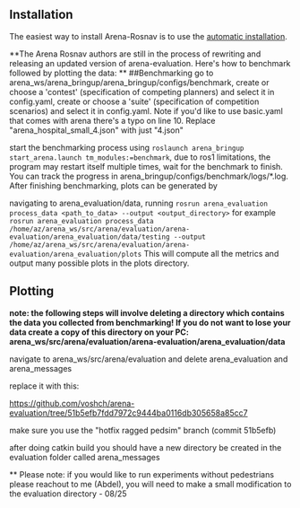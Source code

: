 ## Installation

The easiest way to install Arena-Rosnav is to use the [automatic installation](https://docs.arena-rosnav.org/en/latest/user_guides/installation/).


**The Arena Rosnav authors are still in the process of rewriting and releasing an updated version of arena-evaluation. Here's how to benchmark followed by plotting the data: 
**
##Benchmarking 
go to arena_ws/arena_bringup/arena_bringup/configs/benchmark,
create or choose a 'contest' (specification of competing planners) and select it in config.yaml,
create or choose a 'suite' (specification of competition scenarios) and select it in config.yaml. Note if you'd like to use basic.yaml that comes with arena there's a typo on line 10. Replace "arena_hospital_small_4.json" with just "4.json" 

start the benchmarking process using `roslaunch arena_bringup start_arena.launch tm_modules:=benchmark`,
due to ros1 limitations, the program may restart itself multiple times,
wait for the benchmark to finish. You can track the progress in arena_bringup/configs/benchmark/logs/*.log.
After finishing benchmarking, plots can be generated by

navigating to arena_evaluation/data,
running `rosrun arena_evaluation process_data <path_to_data> --output <output_directory>` 
for example `rosrun arena_evaluation process_data /home/az/arena_ws/src/arena/evaluation/arena-evaluation/arena_evaluation/data/testing --output /home/az/arena_ws/src/arena/evaluation/arena-evaluation/arena_evaluation/plots`
This will compute all the metrics and output many possible plots in the plots directory.

## Plotting 
**note: the following steps will involve deleting a directory which contains the data you collected from benchmarking! If you do not want to lose your data create a copy of this directory on your PC: arena_ws/src/arena/evaluation/arena-evaluation/arena_evaluation/data** 

navigate to arena_ws/src/arena/evaluation and delete arena_evaluation and arena_messages 

replace it with this: 

https://github.com/voshch/arena-evaluation/tree/51b5efb7fdd7972c9444ba0116db305658a85cc7

make sure you use the "hotfix ragged pedsim" branch (commit 51b5efb) 

after doing catkin build you should have a new directory be created in the evaluation folder called arena_messages

** Please note: if you would like to run experiments without pedestrians please reachout to me (Abdel), you will need to make a small modification to the evaluation directory - 08/25
